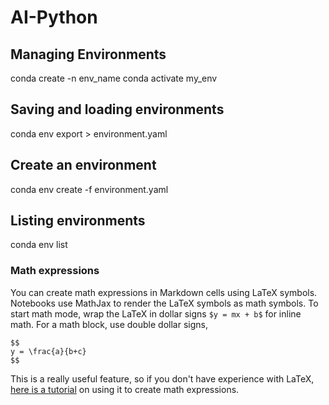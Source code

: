 # AI-Python
## Managing Environments
conda create -n env_name
conda activate my_env
## Saving and loading environments
conda env export > environment.yaml
## Create an environment
conda env create -f environment.yaml
## Listing environments
conda env list

### Math expressions
You can create math expressions in Markdown cells using LaTeX symbols. Notebooks use MathJax to render the LaTeX symbols as math symbols. To start math mode, wrap the LaTeX in dollar signs `$y = mx + b$` for inline math. For a math block, use double dollar signs,
```
$$
y = \frac{a}{b+c}
$$
```
This is a really useful feature, so if you don't have experience with LaTeX, [here is a tutorial](https://latex-tutorial.com/) on using it to create math expressions.

